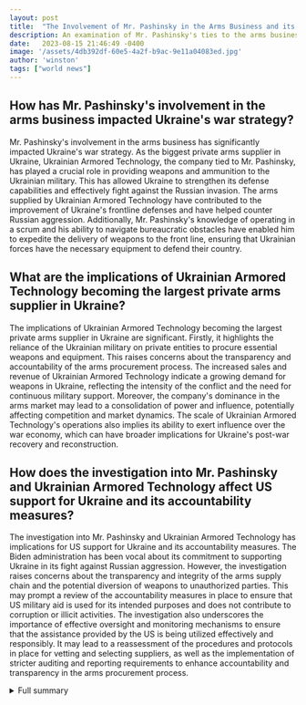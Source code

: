 ```yaml
---
layout: post
title:  "The Involvement of Mr. Pashinsky in the Arms Business and its Impact on Ukraine's War Strategy"
description: An examination of Mr. Pashinsky's ties to the arms business and the role of Ukrainian Armored Technology as the largest private arms supplier in Ukraine.
date:   2023-08-15 21:46:49 -0400
image: '/assets/4db392df-60e5-4a2f-b9ac-9e11a04083ed.jpg'
author: 'winston'
tags: ["world news"]
---
```


## How has Mr. Pashinsky's involvement in the arms business impacted Ukraine's war strategy?
Mr. Pashinsky's involvement in the arms business has significantly impacted Ukraine's war strategy. As the biggest private arms supplier in Ukraine, Ukrainian Armored Technology, the company tied to Mr. Pashinsky, has played a crucial role in providing weapons and ammunition to the Ukrainian military. This has allowed Ukraine to strengthen its defense capabilities and effectively fight against the Russian invasion. The arms supplied by Ukrainian Armored Technology have contributed to the improvement of Ukraine's frontline defenses and have helped counter Russian aggression. Additionally, Mr. Pashinsky's knowledge of operating in a scrum and his ability to navigate bureaucratic obstacles have enabled him to expedite the delivery of weapons to the front line, ensuring that Ukrainian forces have the necessary equipment to defend their country.

## What are the implications of Ukrainian Armored Technology becoming the largest private arms supplier in Ukraine?
The implications of Ukrainian Armored Technology becoming the largest private arms supplier in Ukraine are significant. Firstly, it highlights the reliance of the Ukrainian military on private entities to procure essential weapons and equipment. This raises concerns about the transparency and accountability of the arms procurement process. The increased sales and revenue of Ukrainian Armored Technology indicate a growing demand for weapons in Ukraine, reflecting the intensity of the conflict and the need for continuous military support. Moreover, the company's dominance in the arms market may lead to a consolidation of power and influence, potentially affecting competition and market dynamics. The scale of Ukrainian Armored Technology's operations also implies its ability to exert influence over the war economy, which can have broader implications for Ukraine's post-war recovery and reconstruction.

## How does the investigation into Mr. Pashinsky and Ukrainian Armored Technology affect US support for Ukraine and its accountability measures?
The investigation into Mr. Pashinsky and Ukrainian Armored Technology has implications for US support for Ukraine and its accountability measures. The Biden administration has been vocal about its commitment to supporting Ukraine in its fight against Russian aggression. However, the investigation raises concerns about the transparency and integrity of the arms supply chain and the potential diversion of weapons to unauthorized parties. This may prompt a review of the accountability measures in place to ensure that US military aid is used for its intended purposes and does not contribute to corruption or illicit activities. The investigation also underscores the importance of effective oversight and monitoring mechanisms to ensure that the assistance provided by the US is being utilized effectively and responsibly. It may lead to a reassessment of the procedures and protocols in place for vetting and selecting suppliers, as well as the implementation of stricter auditing and reporting requirements to enhance accountability and transparency in the arms procurement process.

<details>
  <summary>Full summary</summary>
The article examines Mr. Pashinsky's involvement in the arms business and the impact on Ukraine's war strategy. It sheds light on the investigations surrounding him and the role of Ukrainian Armored Technology as the largest private arms supplier in Ukraine.<br><br>But Mr. Pashinsky had ties to the arms business and, perhaps as important, he knew how to operate in a scrum, undaunted by red tape. In government, that had made him the source of scandal. During wartime, it made him invaluable.<br><br>Eighteen months later, a New York Times investigation found, a company tied to Mr. Pashinsky has become the biggest private arms supplier in Ukraine. It buys and sells grenades, artillery shells, and rockets through a trans-European network of middlemen. The company, Ukrainian Armored Technology, reported its best year ever last year, with sales totaling more than $350 million, up from $2.8 million the year before the war.<br><br>And Mr. Pashinsky is once again under investigation, with the Ukrainian authorities scrutinizing Ukrainian Armored Technology's pricing and his financial relationships with procurement officials and companies abroad, said two officials familiar with the matter.<br><br>This month, investigators with the intelligence service searched the offices of a state-owned company, looking for evidence against Ukrainian Armored Technology, according to government officials with knowledge of the search.<br><br>Mr. Pashinsky and the arms network he built highlight a little-discussed aspect of Ukraine's war strategy. In the name of rushing weapons to the front line, leaders have resurrected figures from Ukraine's rough-and-tumble past and undone, at least temporarily, years of anticorruption policies. Government officials stopped blacklisting suppliers who had ripped off the military, and they abandoned many public-disclosure rules intended to reveal self-dealing.<br><br>A company linked to former MP Serhiy Pashinsky has become Ukraine's largest private arms supplier. The company's sales totaled over US$350 million last year, compared to US$2.8 million the year before the war. The company is engaged in the resale of weapons. The investigation was published at a time when the Biden administration is requesting additional funding for Ukraine. European and US officials are reluctant to discuss Mr Pashinsky for fear of playing into the Russian narrative. Pashinsky is now under investigation and his companies are being looked into by law enforcement officers. Pashinsky denies having any interest in the arms business.<br><br>The Biden Administration affirms that the U.S. military has measures in place to prevent waste, fraud, and abuse in its support of Ukraine and its armed forces against the Russian invasion. Concerns have risen in Congress regarding American support for Ukraine, with Republicans vowing to scrutinize the over $112 billion in aid approved by the Democrat-controlled Congress. Senior Pentagon officials appeared before Congress to address U.S. support for Ukraine and the accountability measures in place to ensure proper use of American weapons. The Ukrainians provide information on their inventories and transfer logs, and the U.S. has provided them with handheld scanners to track the use of American-made weapons.<br><br>U.S. military forces have conducted on-site inspections in Ukraine to ensure proper accounting of the arms received. There is no evidence that the Ukrainians are diverting American weapons to the black market. Since Russia's invasion in February 2022, the U.S. has sent various weapons systems to Ukraine, including anti-tank missiles, kamikaze drones, and anti-armor munitions. Keeping track of the use of these weapons is challenging due to the limited U.S. presence on the ground in Ukraine. Representative Mike Rogers expressed the need for unprecedented oversight by Congress due to the significant military and economic assistance provided to Ukraine and NATO allies. The Special Inspector General for Afghanistan Reconstruction drew parallels between U.S. support for Afghanistan and the current military assistance to Ukraine, highlighting the risk of equipment ending up in the wrong hands. The Department of Defense inspector general is conducting investigations and oversight projects related to Ukraine's military assistance and has set up a hotline for reporting fraud and abuse.<br><br>On 24th February 2022, Russia began its full-scale invasion of Ukraine. The conflict involves nuclear threats, nuclear signalling, nuclear coercion, and nuclear deterrence. The nuclear taboo has probably been strengthened by the nuclear rhetoric and threats accompanying the Ukraine conflict. The success or failure of deterrence in the Ukraine war is multifaceted and depends on various factors. There is a misunderstanding about Ukraine 'giving up' nuclear weapons after the fall of the Soviet Union. Conventional wars under the nuclear shadow are possible. The conflict has brought an end to nuclear complacency in European politics. NATO and the West emerged from the war looking stronger and more politically aligned. The conflict raises difficult questions and decisions for European policymakers in terms of nuclear deterrence and defence. The case for the continued possession of nuclear weapons by the US, UK, France, and NATO is uncertain based on the evidence from the war.<br><br>Rochester expert on international conflicts explains why Ukraine's fate might be tied to Putin's survival. Hein Goemans, a professor of political science at the University of Rochester, is an expert on international conflicts, territorial disputes, and why countries go to war. Goemans warns that a Russian victory—but also a Russian defeat or stalemate—could have dramatically bad consequences for the West and the whole world. Putin wants to reestablish a Russian empire and prevent a democratic encirclement around Russia. Goemans explains that Putin's goals are twofold: to reestablish a Russian empire and prevent Color Revolutions and democratization. Putin perceives the West as weak and is fighting for his own political survival. Putin wants to prevent Ukraine from becoming westernized and wants puppets whom he can control. Ukraine's westernization and diverse regime pose a threat to Putin's autocratic dictatorial system. Salami tactics involve asking for more, slice by slice until you have all you want. Invasion of Ukraine may be considered a war over territory but Putin wants more than just Ukraine's separatist territories. A Russian victory in Ukraine would represent a blatant transgression of international norms and diplomacy. If Putin loses in Ukraine, he may pursue risky actions to stay in power. This situation is the most dangerous since World War II as both Putin's success and failure present dangerous situations. Putin believes that the borders drawn after World War I and II are illegitimate and should be changed. If the borders change, it could lead to threats against other countries and a reconstitution of the Russian empire.<br><br>On 21 February 2022, Vladimir Putin publicly laid out his justification for the full-scale invasion of Ukraine. Ukraine is perceived as a corrupt country. Corruption has been a recurrent focus of the IMF, the World Bank, and the EU. Ukraine is a democratic country with functioning institutions. The Russian invasion has made clear the commitment of Ukrainians to freedom, democracy, and the rule of law. Corruption peaked during the time of Viktor Yanukovich. Ukraine has implemented structural reforms and established anti-corruption institutions. A scandal related to the procurement of wartime supplies has been uncovered. President Zelensky fired senior officials and made high-profile arrests in response to the scandal. Corruption poses significant obstacles for sustaining the Ukrainian economy during and after the war. The EU expects anti-corruption reforms to continue in Ukraine. The reconstruction of Ukraine could create new opportunities for corruption. Anti-corruption policies should focus on removing opportunities for corruption, enhancing transparency and monitoring, and involving civil society. Coordination between donors and the Ukrainian government is necessary to limit corruption in the reconstruction process. Procurement procedures and the use of e-procurement platforms can reduce the risk of corruption. Banks and state-owned enterprises need reforms to reduce opportunities for corruption. Educating the population and supporting whistleblowers are important in combating corruption. The EU accession process can provide a road map for reducing corruption. Anti-corruption reforms are crucial for the reconstruction of Ukraine. Funds should be used for the benefit of all citizens of Ukraine. Ongoing anti-corruption reforms need to be supported and further progress is required.
</details>
